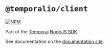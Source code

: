 # `@temporalio/client`

[![NPM](https://img.shields.io/npm/v/@temporalio/client?style=for-the-badge)](https://www.npmjs.com/package/@temporalio/client)

Part of the [Temporal](https://temporal.io) [NodeJS SDK](https://www.npmjs.com/package/temporalio).

See documentation on the [documentation site](https://docs.temporal.io/docs/node/introduction).
